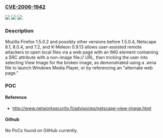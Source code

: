 ### [CVE-2006-1942](https://cve.mitre.org/cgi-bin/cvename.cgi?name=CVE-2006-1942)
![](https://img.shields.io/static/v1?label=Product&message=n%2Fa&color=blue)
![](https://img.shields.io/static/v1?label=Version&message=n%2Fa&color=blue)
![](https://img.shields.io/static/v1?label=Vulnerability&message=n%2Fa&color=brighgreen)

### Description

Mozilla Firefox 1.5.0.2 and possibly other versions before 1.5.0.4, Netscape 8.1, 8.0.4, and 7.2, and K-Meleon 0.9.13 allows user-assisted remote attackers to open local files via a web page with an IMG element containing a SRC attribute with a non-image file:// URL, then tricking the user into selecting View Image for the broken image, as demonstrated using a .wma file to launch Windows Media Player, or by referencing an "alternate web page."

### POC

#### Reference
- http://www.networksecurity.fi/advisories/netscape-view-image.html

#### Github
No PoCs found on GitHub currently.

